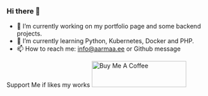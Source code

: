 ### Hi there 👋

- 🔭 I’m currently working on my portfolio page and some backend projects.
- 🌱 I’m currently learning Python, Kubernetes, Docker and PHP.
- 📫 How to reach me: info@aarmaa.ee or Github message

Support Me if likes my works
<a href="https://www.buymeacoffee.com/siimleaks" target="_blank"><img src="https://cdn.buymeacoffee.com/buttons/v2/default-yellow.png" alt="Buy Me A Coffee" style="height: 60px !important;width: 217px !important;" ></a>
